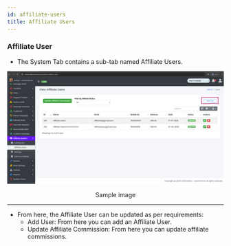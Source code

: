 ```yaml
---
id: affiliate-users
title: Affiliate Users
---
```


### Affiliate User

- <span  class="text-success">The System Tab contains a sub-tab named Affiliate Users.</span>

![Affiliate Users](../../../static/backend/img/affiliate_users.png)
<p align="center">Sample image</p>

---

- <span class="text-danger">From here, the Affiliate User can be updated as per requirements:</span>
    - <span class="text-info">Add User</span>: From here you can add an Affiliate User.
    - <span class="text-info">Update Affiliate Commission</span>: From here you can update affiliate commissions.